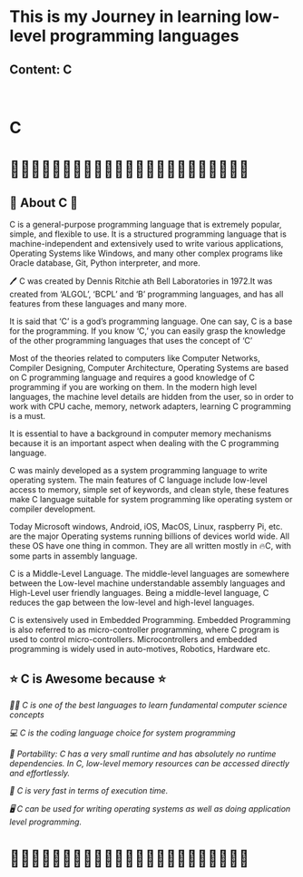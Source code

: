 # This is my Journey in learning low-level programming languages
## Content: C
<br>

# C
# 🤖🤖🤖🤖🤖🤖🤖🤖🤖🤖🤖🤖🤖🤖🤖🤖🤖🤖🤖🤖🤖🤖🤖
## 📔 About C 📔
C is a general-purpose programming language that is extremely popular, simple, and flexible to use. It is a structured programming language that is machine-independent and extensively used to write various applications, Operating Systems like Windows, and many other complex programs like Oracle database, Git, Python interpreter, and more.

🖊 C was created by Dennis Ritchie ath Bell Laboratories in 1972.It was created from ‘ALGOL’, ‘BCPL’ and ‘B’ programming languages, and has all features from these languages and many more.

It is said that ‘C’ is a god’s programming language. One can say, C is a base for the programming. If you know ‘C,’ you can easily grasp the knowledge of the other programming languages that uses the concept of ‘C’

Most of the theories related to computers like Computer Networks, Compiler Designing, Computer Architecture, Operating Systems are based on C programming language and requires a good knowledge of C programming if you are working on them. In the modern high level languages, the machine level details are hidden from the user, so in order to work with CPU cache, memory, network adapters, learning C programming is a must.

It is essential to have a background in computer memory mechanisms because it is an important aspect when dealing with the C programming language.

C was mainly developed as a system programming language to write operating system. The main features of C language include low-level access to memory, simple set of keywords, and clean style, these features make C language suitable for system programming like operating system or compiler development.

Today Microsoft windows, Android, iOS, MacOS, Linux, raspberry Pi, etc. are the major Operating systems running billions of devices world wide. All these OS have one thing in common. They are all written mostly in 🔥C, with some parts in assembly language.

C is a Middle-Level Language. The middle-level languages are somewhere between the Low-level machine understandable assembly languages and High-Level user friendly languages. Being a middle-level language, C reduces the gap between the low-level and high-level languages.

C is extensively used in Embedded Programming. Embedded Programming is also referred to as micro-controller programming, where C program is used to control micro-controllers. Microcontrollers and embedded programming is widely used in auto-motives, Robotics, Hardware etc.

## ⭐️ C is __Awesome__ because ⭐️

<i>
👨‍🏫 C is one of the best languages to learn fundamental computer science concepts

💻 C is the coding language choice for system programming

🚢 Portability: C has a very small runtime and has absolutely no runtime dependencies. In C, low-level memory resources can be accessed directly and effortlessly.

🚀 C is very fast in terms of execution time.

🖥 C can be used for writing operating systems as well as doing application level programming.
</i>

# 🤖🤖🤖🤖🤖🤖🤖🤖🤖🤖🤖🤖🤖🤖🤖🤖🤖🤖🤖🤖🤖🤖🤖
